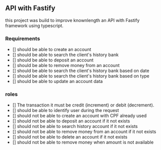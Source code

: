 ## API with Fastify ##

this project was build to improve knownlength an API with Fastify framework using typescript.

### Requirements
- [] should be able to create an account
- [] should be able to search the client's history bank
- [] should be able to deposit an account
- [] should be able to remove money from an account
- [] should be able to search the client's history bank based on date
- [] should be able to search the client's history bank based on type
- [] should be able to update an account data

### roles
- [] The transaction it must be credit (increment) or debit (decrement).
- [] should be able to identify user during the request
- [] should not be able to create an account with CPF already used
- [] should not be able to deposit an account if it not exists
- [] should not be able to search history account if it not exists
- [] should not be able to remove money from an account if it not exists
- [] should not be able to delete an account if it not exists
- [] should not be able to remove money when amount is not available
